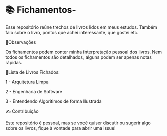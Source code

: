 # 📚 Fichamentos-
Esse repositório reúne trechos de livros lidos em meus estudos. 
Também falo sobre o livro, pontos que achei interessante, que gostei etc. 

📌Observações

Os fichamentos podem conter minha interpretação pessoal dos livros.
Nem todos os fichamentos são detalhados, alguns podem ser apenas notas rápidas.


📝Lista de Livros Fichados:

1 - Arquitetura Limpa 

2 - Engenharia de Software 

3 - Entendendo Algoritimos de forma Ilustrada


✍️ Contribuição

Este repositório é pessoal, mas se você quiser discutir ou sugerir algo sobre os livros, fique à vontade para abrir uma issue!






